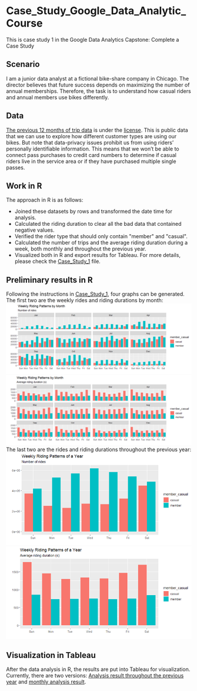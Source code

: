 # Case_Study_Google_Data_Analytic_Course
This is case study 1 in the Google Data Analytics Capstone: Complete a Case Study
## Scenario
I am a junior data analyst at a fictional bike-share company in Chicago. The director believes that future success depends on maximizing the number of annual memberships. Therefore, the task is to understand how casual riders and annual members use bikes differently.
## Data
[The previous 12 months of trip data](https://divvy-tripdata.s3.amazonaws.com/index.html) is under the [license](https://divvybikes.com/data-license-agreement). This is public data that we can use to explore how different customer types are using our bikes. But note that data-privacy issues
prohibit us from using riders’ personally identifiable information. This means that we won’t be able to connect pass purchases to credit card numbers to determine if casual riders live in the service area or if they have purchased multiple single passes.
## Work in R
The approach in R is as follows:
* Joined these datasets by rows and transformed the date time for analysis. 
* Calculated the riding duration to clear all the bad data that contained negative values. 
* Verified the rider type that should only contain "member" and "casual". 
* Calculated the number of trips and the average riding duration during a week, both monthly and throughout the previous year.
* Visualized both in R and export results for Tableau.
For more details, please check the [Case_Study_1](R_for_case_study/case_study_1.Rmd) file.
## Preliminary results in R
Following the instructions in [Case_Study_1](R_for_case_study/case_study_1.Rmd), four graphs can be generated.
The first two are the weekly rides and riding durations by month:
![Figure1](R_for_case_study/weekly_num_ride_by_month.png) ![Figure2](R_for_case_study/weekly_ride_length_by_month.png)
The last two are the rides and riding durations throughout the previous year:
![Figure3](R_for_case_study/weekly_num_ride_by_year.png) ![Figure4](R_for_case_study/weekly_ride_length_by_year.png)
## Visualization in Tableau
After the data analysis in R, the results are put into Tableau for visualization. Currently, there are two versions: [Analysis result throughout the previous year](https://public.tableau.com/app/profile/tien.chi.lin/viz/Case_study1_17342928667420/Weekly_Num_Ride_by_Year) and [monthly analysis result](https://public.tableau.com/app/profile/tien.chi.lin/viz/Case_study1_17342948870680/Dashboard).
